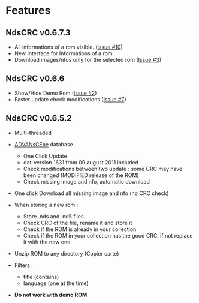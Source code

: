 # Features #

## NdsCRC v0.6.7.3 ##

  * All informations of a rom visible. ([Issue #10](https://code.google.com/p/my-nds-rom-manager/issues/detail?id=#10))
  * New Interface for Informations of a rom
  * Download images/nfos only for the selected rom ([Issue #3](https://code.google.com/p/my-nds-rom-manager/issues/detail?id=#3))

## NdsCRC v0.6.6 ##

  * Show/Hide Demo Rom ([Issue #2](https://code.google.com/p/my-nds-rom-manager/issues/detail?id=#2))
  * Faster update check modifications ([Issue #7](https://code.google.com/p/my-nds-rom-manager/issues/detail?id=#7))

## NdsCRC v0.6.5.2 ##

  * Multi-threaded
  * [ADVANsCEne](http://www.advanscene.com) database
    * One Click Update
    * dat-version 1631 from 09 august 2011 included
    * Check modifications between two update : some CRC may have been changed (MODIFIED release of the ROM)
    * Check missing image and nfo, automatic download

  * One click Download all missing image and nfo (no CRC check)

  * When storing a new rom :
    * Store .nds and .nd5 files.
    * Check CRC of the file, rename it and store it
    * Check if the ROM is already in your collection
    * Check if the ROM in your collection has the good CRC, if not replace it with the new one

  * Unzip ROM to any directory (Copier carte)

  * Filters :
    * title (contains)
    * language (one at the time)

  * **Do not work with demo ROM**